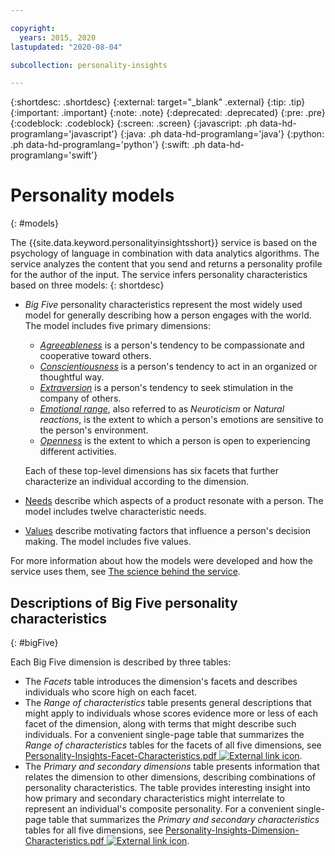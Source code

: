 ```yaml
---

copyright:
  years: 2015, 2020
lastupdated: "2020-08-04"

subcollection: personality-insights

---
```


{:shortdesc: .shortdesc}
{:external: target="_blank" .external}
{:tip: .tip}
{:important: .important}
{:note: .note}
{:deprecated: .deprecated}
{:pre: .pre}
{:codeblock: .codeblock}
{:screen: .screen}
{:javascript: .ph data-hd-programlang='javascript'}
{:java: .ph data-hd-programlang='java'}
{:python: .ph data-hd-programlang='python'}
{:swift: .ph data-hd-programlang='swift'}

# Personality models
{: #models}

The {{site.data.keyword.personalityinsightsshort}} service is based on the psychology of language in combination with data analytics algorithms. The service analyzes the content that you send and returns a personality profile for the author of the input. The service infers personality characteristics based on three models:
{: shortdesc}

-   *Big Five* personality characteristics represent the most widely used model for generally describing how a person engages with the world. The model includes five primary dimensions:
    -   [*Agreeableness*](/docs/personality-insights?topic=personality-insights-agreeableness) is a person's tendency to be compassionate and cooperative toward others.
    -   [*Conscientiousness*](/docs/personality-insights?topic=personality-insights-conscientiousness) is a person's tendency to act in an organized or thoughtful way.
    -   [*Extraversion*](/docs/personality-insights?topic=personality-insights-extraversion) is a person's tendency to seek stimulation in the company of others.
    -   [*Emotional range*](/docs/personality-insights?topic=personality-insights-emotionalRange), also referred to as *Neuroticism* or *Natural reactions*, is the extent to which a person's emotions are sensitive to the person's environment.
    -   [*Openness*](/docs/personality-insights?topic=personality-insights-openness) is the extent to which a person is open to experiencing different activities.

    Each of these top-level dimensions has six facets that further characterize an individual according to the dimension.
-   [Needs](/docs/personality-insights?topic=personality-insights-needs) describe which aspects of a product resonate with a person. The model includes twelve characteristic needs.
-   [Values](/docs/personality-insights?topic=personality-insights-values) describe motivating factors that influence a person's decision making. The model includes five values.

For more information about how the models were developed and how the service uses them, see [The science behind the service](/docs/personality-insights?topic=personality-insights-science).

## Descriptions of Big Five personality characteristics
{: #bigFive}

Each Big Five dimension is described by three tables:

-   The *Facets* table introduces the dimension's facets and describes individuals who score high on each facet.
-   The *Range of characteristics* table presents general descriptions that might apply to individuals whose scores evidence more or less of each facet of the dimension, along with terms that might describe such individuals. For a convenient single-page table that summarizes the *Range of characteristics* tables for the facets of all five dimensions, see <a target="_blank" href="https://watson-developer-cloud.github.io/doc-tutorial-downloads/personality-insights/Personality-Insights-Facet-Characteristics.pdf" download="Personality-Insights-Facet-Characteristics.pdf">Personality-Insights-Facet-Characteristics.pdf <img src="../icons/launch-glyph.svg" alt="External link icon" title="External link icon"></a>.
-   The *Primary and secondary dimensions* table presents information that relates the dimension to other dimensions, describing combinations of personality characteristics. The table provides interesting insight into how primary and secondary characteristics might interrelate to represent an individual's composite personality. For a convenient single-page table that summarizes the *Primary and secondary characteristics* tables for all five dimensions, see <a target="_blank" href="https://watson-developer-cloud.github.io/doc-tutorial-downloads/personality-insights/Personality-Insights-Dimension-Characteristics.pdf" download="Personality-Insights-Dimension-Characteristics.pdf">Personality-Insights-Dimension-Characteristics.pdf <img src="../icons/launch-glyph.svg" alt="External link icon" title="External link icon"></a>.
